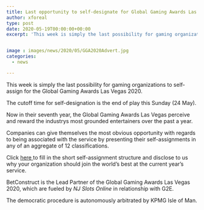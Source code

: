 ```yaml
---
title: Last opportunity to self-designate for Global Gaming Awards Las Vegas 2020
author: xforeal 
type: post
date: 2020-05-19T00:00:00+00:00
excerpt: 'This week is simply the last possibility for gaming organizations to self-designate for the Global Gaming Awards Las Vegas 2020 '


image : images/news/2020/05/GGA2020Advert.jpg
categories:
  - news

---
```

This week is simply the last possibility for gaming organizations to self-assign for the Global Gaming Awards Las Vegas 2020. 

The cutoff time for self-designation is the end of play this Sunday (24 May). 

Now in their seventh year, the Global Gaming Awards Las Vegas perceive and reward the industrys most grounded entertainers over the past a year. 

Companies can give themselves the most obvious opportunity with regards to being associated with the service by presenting their self-assignments in any of an aggregate of 12 classifications. 

Click <a href="https://www.globalgamingawards.com/vegas/" rel="noopener noreferrer" target="_blank">here </a>to fill in the short self-assignment structure and disclose to us why your organization should join the world&#8217;s best at the current year&#8217;s service. 

BetConstruct is the Lead Partner of the Global Gaming Awards Las Vegas 2020, which are fueled by _NJ Slots Online_ in relationship with G2E. 

The democratic procedure is autonomously arbitrated by KPMG Isle of Man.